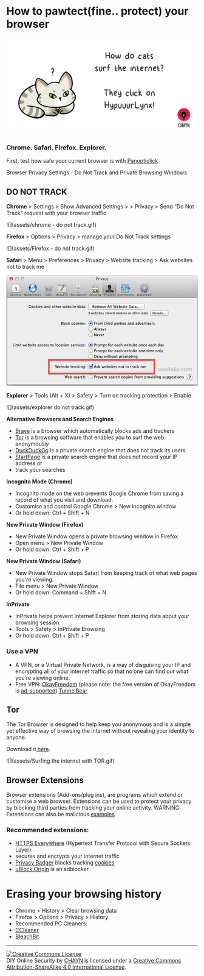 # How to pawtect\(fine.. protect\) your browser

![](assets/HypuuurLynx.gif)

### Chrome. Safari. Firefox. Explorer.

First, test how safe your current browser is with [Panopticlick](https://panopticlick.eff.org)

Browser Privacy Settings - Do Not Track and Private Browsing Windows

## DO NOT TRACK

**Chrome** &gt; Settings &gt; Show Advanced Settings &gt; &gt; Privacy &gt; Send “Do Not Track” request with your browser traffic

![](assets/chrome - do not track.gif)



**Firefox** &gt; Options &gt; Privacy &gt; manage your Do Not Track settings


![](assets/Firefox - do not track.gif)


**Safari** &gt; Menu &gt; Preferences &gt; Privacy &gt; Website tracking &gt; Ask websites not to track me


![](assets/do-not-track-safari.jpg)


**Explorer** &gt; Tools \(Alt + X\) &gt; Safety &gt; Turn on tracking protection &gt; Enable


![](assets/explorer do not track.gif)


**Alternative Browsers and Search Engines**

* [Brave](https://www.brave.com/) is a browser which automatically blocks ads and trackers
* [Tor](https://www.torproject.org/) is a browsing software that enables you to surf the web anonymously
* [DuckDuckGo](https://duckduckgo.com/about) is a private search engine that does not track its users
* [StartPage](https://www.startpage.com) is a private search engine that does not record your IP address or
* track your searches

**Incognito Mode \(Chrome\)**

* Incognito mode on the web prevents Google Chrome from saving a record of what you visit and download.
* Customise and control Google Chrome &gt; New incognito window
* Or hold down: Ctrl + Shift + N

**New Private Window \(Firefox\)**

* New Private Window opens a private browsing window in Firefox.
* Open menu &gt; New Private Window
* Or hold down: Ctrl + Shift + P

**New Private Window \(Safari\)**

* New Private Window stops Safari from keeping track of what web pages you're viewing.
* File menu &gt; New Private Window
* Or hold down: Command + Shift + N

**InPrivate**

* InPrivate helps prevent Internet Explorer from storing data about your browsing session.
* Tools &gt; Safety &gt; InPrivate Browsing
* Or hold down: Ctrl + Shift + P

### **Use a VPN**

* A VPN, or a Virtual Private Network, is a way of disguising your IP and encrypting all of your internet traffic so that no one can find out what you’re viewing online.
* Free VPN: [OkayFreedom](http://www.okfreedom.com/en/) \(please note: the free version of OkayFreedom is [ad-supported](http://www.okfreedom.com/en/support#free)\) [TunnelBear](https://www.tunnelbear.com/)

## **Tor**

The Tor Browser is designed to help keep you anonymous and is a simple yet effective way of browsing the internet without revealing your identity to anyone.

Download it[ here](https://www.torproject.org/projects/torbrowser.html).

![](assets/Surfing the internet with TOR.gif)

 ## Browser Extensions

Browser extensions \(Add-ons\/plug ins\), are programs which extend or customise a web browser. Extensions can be used to protect your privacy by blocking third parties from tracking your online activity. WARNING: Extensions can also be malicious [examples](http://www.makeuseof.com/tag/x-malicious-browser-extensions-help-hackers-target-victims).

### Recommended extensions:

* [HTTPS Everywhere](https://www.eff.org/https-everywhere) \(Hypertext Transfer Protocol with Secure Sockets Layer\)
* secures and encrypts your internet traffic
* [Privacy Badger](https://www.eff.org/privacybadger) blocks tracking [cookies](https://en.wikipedia.org/wiki/HTTP_cookie)
* [uBlock Origin](https://www.ublock.org) is an adblocker

# Erasing your browsing history

* Chrome &gt; History &gt; Clear browsing data
* Firefox &gt; Options &gt; Privacy &gt; History
* Recommended PC Cleaners:
* [CCleaner](http://www.piriform.com/ccleaner)
* [BleachBit](http://www.bleachbit.org)




---
<a rel="license" href="http://creativecommons.org/licenses/by-sa/4.0/"><img alt="Creative Commons License" style="border-width:0" src="https://i.creativecommons.org/l/by-sa/4.0/88x31.png" /></a><br /><span xmlns:dct="http://purl.org/dc/terms/" property="dct:title">DIY Online Security</span> by <a xmlns:cc="http://creativecommons.org/ns#" href="http://chayn.co" property="cc:attributionName" rel="cc:attributionURL">CHAYN</a> is licensed under a <a rel="license" href="http://creativecommons.org/licenses/by-sa/4.0/">Creative Commons Attribution-ShareAlike 4.0 International License</a>.




